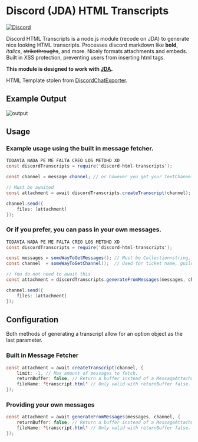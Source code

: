 # Discord (JDA) HTML Transcripts
[![Discord](https://img.shields.io/discord/555474311637499955?label=discord)](https://discord.gg/rf5qN7C)

Discord HTML Transcripts is a node.js module (recode on JDA) to generate nice looking HTML transcripts. Processes discord markdown like **bold**, *italics*, ~~strikethroughs~~, and more. Nicely formats attachments and embeds. Built in XSS protection, preventing users from inserting html tags. 

**This module is designed to work with [JDA](https://github.com/DV8FromTheWorld/JDA).**

HTML Template stolen from [DiscordChatExporter](https://github.com/Tyrrrz/DiscordChatExporter).

## Example Output
![output](https://img.derock.dev/5f5q0a.png)

## Usage
### Example usage using the built in message fetcher.
```java
TODAVIA NADA PE ME FALTA CREO LOS METOHD XD
const discordTranscripts = require('discord-html-transcripts');

const channel = message.channel; // or however you get your TextChannel

// Must be awaited
const attachment = await discordTranscripts.createTranscript(channel);

channel.send({
    files: [attachment]
});
```

### Or if you prefer, you can pass in your own messages.
```java
TODAVIA NADA PE ME FALTA CREO LOS METOHD XD
const discordTranscripts = require('discord-html-transcripts');

const messages = someWayToGetMessages(); // Must be Collection<string, Message> or Message[]
const channel  = someWayToGetChannel();  // Used for ticket name, guild icon, and guild name

// You do not need to await this
const attachment = discordTranscripts.generateFromMessages(messages, channel);

channel.send({
    files: [attachment]
});
```

## Configuration
Both methods of generating a transcript allow for an option object as the last parameter.

### Built in Message Fetcher
```java
const attachment = await createTranscript(channel, {
    limit: -1, // Max amount of messages to fetch.
    returnBuffer: false, // Return a buffer instead of a MessageAttachment 
    fileName: 'transcript.html' // Only valid with returnBuffer false. Name of attachment. 
});
```

### Providing your own messages
```java
const attachment = await generateFromMessages(messages, channel, {
    returnBuffer: false, // Return a buffer instead of a MessageAttachment 
    fileName: 'transcript.html' // Only valid with returnBuffer false. Name of attachment. 
});
```
